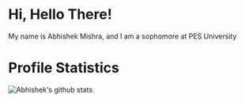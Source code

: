 # Hi, Hello There!
My name is Abhishek Mishra, and I am a sophomore at PES University

# Profile Statistics
![Abhishek's github stats](https://github-readme-stats.vercel.app/api?username=abhishek-pes&show_icons=true&theme=gruvbox&count_private=true)
